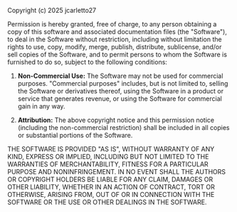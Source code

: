 Copyright (c) 2025 jcarletto27

Permission is hereby granted, free of charge, to any person obtaining a copy
of this software and associated documentation files (the "Software"), to deal
in the Software without restriction, including without limitation the rights
to use, copy, modify, merge, publish, distribute, sublicense, and/or sell
copies of the Software, and to permit persons to whom the Software is
furnished to do so, subject to the following conditions:

1.  **Non-Commercial Use:** The Software may not be used for commercial purposes. "Commercial purposes" includes, but is not limited to, selling the Software or derivatives thereof, using the Software in a product or service that generates revenue, or using the Software for commercial gain in any way.

2.  **Attribution:** The above copyright notice and this permission notice (including the non-commercial restriction) shall be included in all copies or substantial portions of the Software.

THE SOFTWARE IS PROVIDED "AS IS", WITHOUT WARRANTY OF ANY KIND, EXPRESS OR
IMPLIED, INCLUDING BUT NOT LIMITED TO THE WARRANTIES OF MERCHANTABILITY,
FITNESS FOR A PARTICULAR PURPOSE AND NONINFRINGEMENT. IN NO EVENT SHALL THE
AUTHORS OR COPYRIGHT HOLDERS BE LIABLE FOR ANY CLAIM, DAMAGES OR OTHER
LIABILITY, WHETHER IN AN ACTION OF CONTRACT, TORT OR OTHERWISE, ARISING FROM,
OUT OF OR IN CONNECTION WITH THE SOFTWARE OR THE USE OR OTHER DEALINGS IN THE
SOFTWARE.
